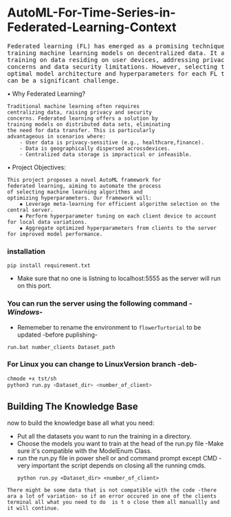 # AutoML-For-Time-Series-in-Federated-Learning-Context

<pre>Federated learning (FL) has emerged as a promising technique for
training machine learning models on decentralized data. It allows
training on data residing on user devices, addressing privacy
concerns and data security limitations. However, selecting the
optimal model architecture and hyperparameters for each FL task
can be a significant challenge.
</pre>

• Why Federated Learning?

    Traditional machine learning often requires
    centralizing data, raising privacy and security
    concerns. Federated learning offers a solution by
    training models on distributed data sets, eliminating
    the need for data transfer. This is particularly
    advantageous in scenarios where:
        - User data is privacy-sensitive (e.g., healthcare,finance).
        - Data is geographically dispersed acrossdevices.
        - Centralized data storage is impractical or infeasible.


• Project Objectives:

    This project proposes a novel AutoML framework for
    federated learning, aiming to automate the process
    of selecting machine learning algorithms and
    optimizing hyperparameters. Our framework will:
        ▪ Leverage meta-learning for efficient algorithm selection on the central server.
        ▪ Perform hyperparameter tuning on each client device to account for local data variations.
        ▪ Aggregate optimized hyperparameters from clients to the server for improved model performance.

### installation
```
pip install requirement.txt
```
- Make sure that no one is listning to localhost:5555 as the server will run on this port.
### You can run the server using the following command -*Windows*-
- Rememeber to rename the environment to `flowerTurtorial` to be updated -before puplishing-
```batsh
run.bat number_clients Dataset_path
```
### For Linux you can change to LinuxVersion branch -deb-
```bash
chmode +x tst/sh
python3 run.py <Dataset_dir> <number_of_client>
```
## Building The Knowledge Base
now to build the knowledge base all what you need:
- Put all the datasets you want to run the training in a directory.
- Choose the models you want to train at the head of the run.py file -Make sure  it's compatible with the ModelEnum Class.
- run the run.py file in power shell or and command prompt except CMD -very important the script depends on closing all the running cmds.
    ```
    python run.py <Dataset_dir> <number_of_client>
    ```
`There might be some data that is not compatible with the code -there ara a lot of variation- so if an error occured in one of the clients terminal all what you need to do  is t o close them all manuallly and it will continue.`


